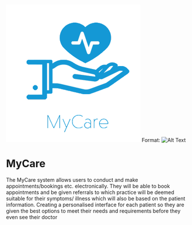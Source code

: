 ![MyCare Logo](/images/MyCare.png)
Format: ![Alt Text](url)
# MyCare
The MyCare system allows users to conduct and make appointments/bookings etc.  electronically. They will be able to book appointments and be given referrals to which practice will be deemed suitable for their symptoms/ illness which will also be based on the patient information. Creating a personalised interface for each patient so they are given the best options to meet their needs and requirements before they even see their doctor
